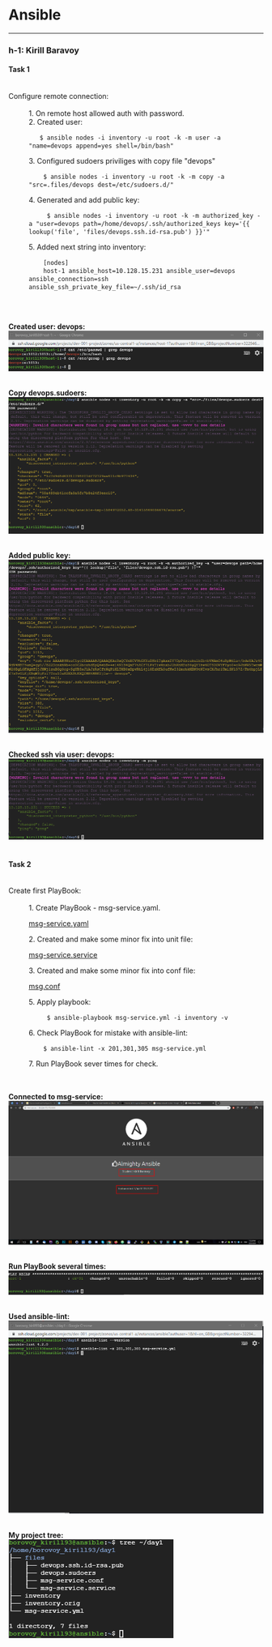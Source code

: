 # Ansible
-----------------

### h-1: Kirill Baravoy
#### Task 1
<br>
  <dt> Configure remote connection: </dt><br>
  <dd> 1. On remote host allowed auth with password. </dd>
  <dd> 2. Created user:

       $ ansible nodes -i inventory -u root -k -m user -a "name=devops append=yes shell=/bin/bash"
 </dd>
  <dd> 3. Configured sudoers priviliges with copy file "devops"

        $ ansible nodes -i inventory -u root -k -m copy -a "src=.files/devops dest=/etc/sudoers.d/"

   </dd>
   <dd> 4. Generated and add public key:

         $ ansible nodes -i inventory -u root -k -m authorized_key -a "user=devops path=/home/devops/.ssh/authorized_keys key='{{ lookup('file', 'files/devops.ssh.id-rsa.pub') }}'"
  </dd>
  <dd> 5. Added next string into inventory:

        [nodes]
        host-1 ansible_host=10.128.15.231 ansible_user=devops ansible_connection=ssh ansible_ssh_private_key_file=~/.ssh/id_rsa
 </dd>
<br>
<br>

**Created user: devops:** <br>
![alt text](https://github.com/borovoykirill/Ansible/blob/day-1/img/create_user_devops.png "User: devops")
<br>
<br>

**Copy devops.sudoers:** <br>
![alt text](https://github.com/borovoykirill/Ansible/blob/day-1/img/cp_sudoers.png "Maked priviliges")
<br>
<br>


**Added public key:** <br>
![alt text](https://github.com/borovoykirill/Ansible/blob/day-1/img/authorized_keys.png "Added public key")
<br>
<br>

**Checked ssh via user: devops:** <br>
![alt text](https://github.com/borovoykirill/Ansible/blob/day-1/img/devops_ssh.png "Checked ssh via devops with -m ping")
<br>
<br>

#### Task 2
<br>
  <dt> Create first PlayBook: </dt><br>
  <dd> 1. Create  PlayBook - msg-service.yaml.

  [msg-service.yaml](https://github.com/borovoykirill/Ansible/blob/day-1/msg-service.yml)

  </dd>
  <dd> 2. Created and make some minor fix into unit file:

[msg-service.service](https://github.com/borovoykirill/Ansible/blob/day-1/files/msg-service.service)
 </dd>
  <dd> 3. Created and make some minor fix into conf file:

[msg.conf](https://github.com/borovoykirill/Ansible/blob/day-1/files/msg-service.conf)

   </dd>
   <dd> 5. Apply playbook:

         $ ansible-playbook msg-service.yml -i inventory -v
  </dd>
  <dd> 6. Check PlayBook for mistake with ansible-lint:

        $ ansible-lint -x 201,301,305 msg-service.yml
 </dd>
 <dd> 7. Run PlayBook sever times for check.
</dd>
<br>
<br>

**Connected to msg-service:** <br>
![alt text](https://github.com/borovoykirill/Ansible/blob/day-1/img/almighty_Ansible.png "Hello, Ansible!")
<br>
<br>

**Run PlayBook several times:** <br>
![alt text](https://github.com/borovoykirill/Ansible/blob/day-1/img/run_playbook_several_times.png "changed != 0")
<br>
<br>


**Used ansible-lint:** <br>
![alt text](https://github.com/borovoykirill/Ansible/blob/day-1/img/check-lint.png "Check for mistakes")
<br>
<br>

**My project tree:** <br>
![alt text](https://github.com/borovoykirill/Ansible/blob/day-1/img/tree.png "Project tree")
<br>
<br>
